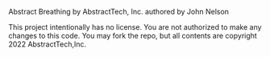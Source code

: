 Abstract Breathing
	by AbstractTech, Inc.
	authored by John Nelson

This project intentionally has no license. You are not authorized to make any changes to this code. You may fork the repo, but all contents are copyright 2022 AbstractTech,Inc.

